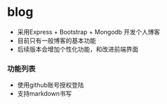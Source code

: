blog
====

* 采用Express + Bootstrap + Mongodb 开发个人博客
* 目前只有一般博客的基本功能
* 后续版本会增加个性化功能，和改进前端界面

### 功能列表

* 使用github账号授权登陆
* 支持markdown书写
